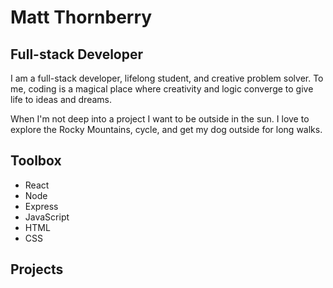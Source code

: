 # Matt Thornberry

## Full-stack Developer

I am a full-stack developer, lifelong student, and creative
problem solver. To me, coding is a magical place where creativity and logic converge to give life to ideas and dreams.
  
When I'm not deep into a project I want to be outside in the sun. I love to explore the Rocky Mountains, cycle, and get my dog outside for long walks.

## Toolbox

- React
- Node
- Express
- JavaScript
- HTML
- CSS

## Projects
